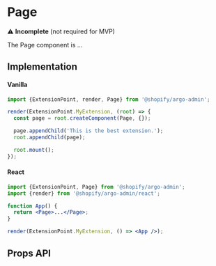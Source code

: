 # Page

⚠️ **Incomplete** (not required for MVP)

The Page component is ...

## Implementation

#### Vanilla

```js
import {ExtensionPoint, render, Page} from '@shopify/argo-admin';

render(ExtensionPoint.MyExtension, (root) => {
  const page = root.createComponent(Page, {});

  page.appendChild('This is the best extension.');
  root.appendChild(page);

  root.mount();
});
```

#### React

```jsx
import {ExtensionPoint, Page} from '@shopify/argo-admin';
import {render} from '@shopify/argo-admin/react';

function App() {
  return <Page>...</Page>;
}

render(ExtensionPoint.MyExtension, () => <App />);
```

## Props API
